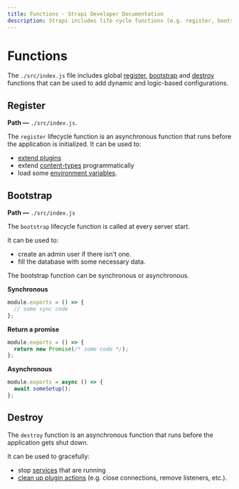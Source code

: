 ```yaml
---
title: Functions - Strapi Developer Documentation
description: Strapi includes life cycle functions (e.g. register, bootstrap and destroy) that control the flow of your application.
---
```


# Functions

The `./src/index.js` file includes global [register](#register), [bootstrap](#bootstrap) and [destroy](#destroy) functions that can be used to add dynamic and logic-based configurations.

## Register

**Path —** `./src/index.js`.

The `register` lifecycle function is an asynchronous function that runs before the application is initialized.
It can be used to:

- [extend plugins](/developer-docs/latest/development/plugins-extension.md#extending-a-plugin-s-interface)
- extend [content-types](/developer-docs/latest/development/backend-customization/models.md) programmatically
- load some [environment variables](/developer-docs/latest/setup-deployment-guides/configurations/optional/environment.md).

## Bootstrap

**Path —** `./src/index.js`

The `bootstrap` lifecycle function is called at every server start.

It can be used to:

- create an admin user if there isn't one.
- fill the database with some necessary data.

The bootstrap function can be synchronous or asynchronous.

**Synchronous**

```js
module.exports = () => {
  // some sync code
};
```

**Return a promise**

```js
module.exports = () => {
  return new Promise(/* some code */);
};
```

**Asynchronous**

```js
module.exports = async () => {
  await someSetup();
};
```

## Destroy

The `destroy` function is an asynchronous function that runs before the application gets shut down.

It can be used to gracefully:

- stop [services](/developer-docs/latest/development/backend-customization/services.md) that are running
- [clean up plugin actions](/developer-docs/latest/developer-resources/plugin-api-reference/server.md#destroy) (e.g. close connections, remove listeners, etc.).
